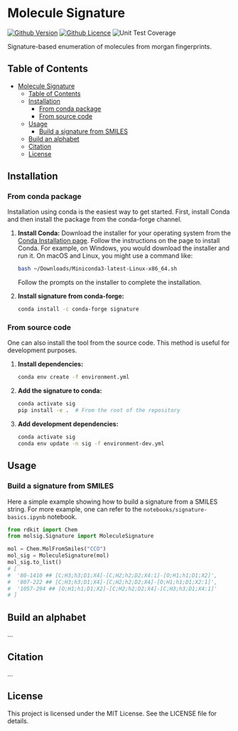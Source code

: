 # Molecule Signature

[![Github Version](https://img.shields.io/github/v/release/brsynth/molecule-signature?display_name=tag&sort=semver)](version)
[![Github Licence](https://img.shields.io/github/license/brsynth/molecule-signature)](LICENSE.md)
![Unit Test Coverage](https://img.shields.io/endpoint?url=https://gist.githubusercontent.com/tduigou/056fdf29a6c0ab5b61a62f21468be178/raw/molecule-signature-coverage.json)

Signature-based enumeration of molecules from morgan fingerprints.

## Table of Contents

- [Molecule Signature](#molecule-signature)
  - [Table of Contents](#table-of-contents)
  - [Installation](#installation)
    - [From conda package](#from-conda-package)
    - [From source code](#from-source-code)
  - [Usage](#usage)
    - [Build a signature from SMILES](#build-a-signature-from-smiles)
  - [Build an alphabet](#build-an-alphabet)
  - [Citation](#citation)
  - [License](#license)

## Installation

### From conda package

Installation using conda is the easiest way to get started. First, install Conda
and then install the package from the conda-forge channel.

1. **Install Conda:**
   Download the installer for your operating system from the [Conda Installation
   page](https://docs.conda.io/projects/conda/en/latest/user-guide/install/index.html).
   Follow the instructions on the page to install Conda. For example, on
   Windows, you would download the installer and run it. On macOS and Linux, you
   might use a command like:

    ```bash
    bash ~/Downloads/Miniconda3-latest-Linux-x86_64.sh
    ```

    Follow the prompts on the installer to complete the installation.

2. **Install signature from conda-forge:**

    ```bash
    conda install -c conda-forge signature
    ```

### From source code

One can also install the tool from the source code. This method is useful for
development purposes.

1. **Install dependencies:**

    ```bash
    conda env create -f environment.yml
    ```

2. **Add the signature to conda:**

    ```bash
    conda activate sig
    pip install -e .  # From the root of the repository
    ```

3. **Add development dependencies:**

    ```bash
    conda activate sig
    conda env update -n sig -f environment-dev.yml
    ```

## Usage

### Build a signature from SMILES

Here a simple example showing how to build a signature from a SMILES string. For
more example, one can refer to the `notebooks/signature-basics.ipynb` notebook.

```python
from rdkit import Chem
from molsig.Signature import MoleculeSignature

mol = Chem.MolFromSmiles("CCO")
mol_sig = MoleculeSignature(mol)
mol_sig.to_list()
# [
#  '80-1410 ## [C;H3;h3;D1;X4]-[C;H2;h2;D2;X4:1]-[O;H1;h1;D1;X2]',
#  '807-222 ## [C;H3;h3;D1;X4]-[C;H2;h2;D2;X4]-[O;H1;h1;D1;X2:1]',
#  '1057-294 ## [O;H1;h1;D1;X2]-[C;H2;h2;D2;X4]-[C;H3;h3;D1;X4:1]'
# ]
```

## Build an alphabet

...

## Citation

...

## License

This project is licensed under the MIT License. See the LICENSE file for details.
